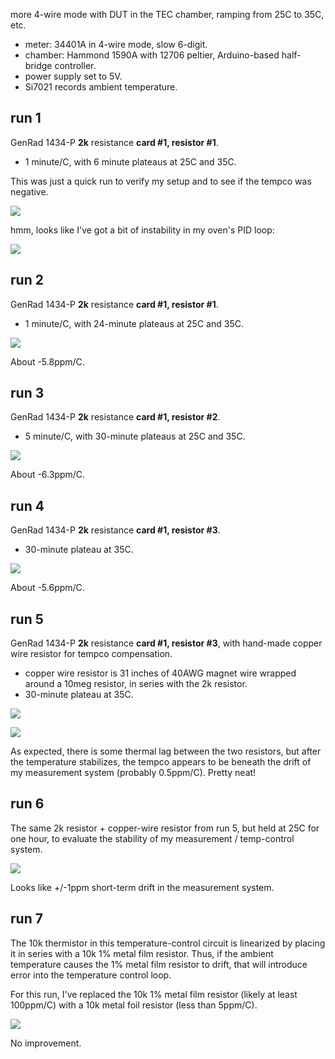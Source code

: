 more 4-wire mode with DUT in the TEC chamber, ramping from 25C to 35C, etc.

- meter: 34401A in 4-wire mode, slow 6-digit.
- chamber: Hammond 1590A with 12706 peltier, Arduino-based half-bridge controller.
- power supply set to 5V.
- Si7021 records ambient temperature.

## run 1

GenRad 1434-P **2k** resistance **card #1, resistor #1**.

- 1 minute/C, with 6 minute plateaus at 25C and 35C.

This was just a quick run to verify my setup and to see if the tempco was negative.

![](run1/chart.png)

hmm, looks like I've got a bit of instability in my oven's PID loop:

![](run1/oven.png)

## run 2

GenRad 1434-P **2k** resistance **card #1, resistor #1**.

- 1 minute/C, with 24-minute plateaus at 25C and 35C.

![](run2/chart.png)

About -5.8ppm/C.

## run 3

GenRad 1434-P **2k** resistance **card #1, resistor #2**.

- 5 minute/C, with 30-minute plateaus at 25C and 35C.

![](run3/chart.png)

About -6.3ppm/C.

## run 4

GenRad 1434-P **2k** resistance **card #1, resistor #3**.

- 30-minute plateau at 35C.

![](run4/chart.png)

About -5.6ppm/C.

## run 5

GenRad 1434-P **2k** resistance **card #1, resistor #3**, with hand-made copper wire resistor for tempco compensation.

- copper wire resistor is 31 inches of 40AWG magnet wire wrapped around a 10meg resistor, in series with the 2k resistor.
- 30-minute plateau at 35C.

![](run5/chart.png)

![](run5/chart-zoomed.png)

As expected, there is some thermal lag between the two resistors, but after the temperature stabilizes, the tempco appears to be beneath the drift of my measurement system (probably 0.5ppm/C).  Pretty neat!

## run 6

The same 2k resistor + copper-wire resistor from run 5, but held at 25C for one hour, to evaluate the stability of my measurement / temp-control system.

![](run6/chart.png)

Looks like +/-1ppm short-term drift in the measurement system.

## run 7

The 10k thermistor in this temperature-control circuit is linearized by placing it in series with a 10k 1% metal film resistor.  Thus, if the ambient temperature causes the 1% metal film resistor to drift, that will introduce error into the temperature control loop.

For this run, I've replaced the 10k 1% metal film resistor (likely at least 100ppm/C) with a 10k metal foil resistor (less than 5ppm/C).

![](run7/chart.png)

No improvement.

